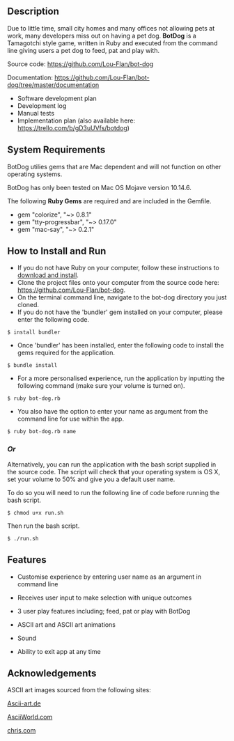 ## **Description**

Due to little time, small city homes and many offices not allowing pets at work, many developers miss out on having a pet dog. **BotDog**  is a Tamagotchi style game, written in Ruby and executed from the command line giving users a pet dog to feed, pat and play with.



Source code: https://github.com/Lou-Flan/bot-dog

Documentation: https://github.com/Lou-Flan/bot-dog/tree/master/documentation

- Software development plan
- Development log
- Manual tests
- Implementation plan (also available here: https://trello.com/b/gD3uUVfs/botdog)



##  **System Requirements**

BotDog utilies gems that are Mac dependent and will not function on other operating systems.

BotDog has only been tested on Mac OS Mojave version 10.14.6.



The following **Ruby Gems** are required and are included in the Gemfile.

- gem "colorize", "~> 0.8.1"
- gem "tty-progressbar", "~> 0.17.0"
- gem "mac-say", "~> 0.2.1"



## **How to Install and Run**

- If you do not have Ruby on your computer, follow these instructions to [download and install](https://www.ruby-lang.org/en/documentation/installation/).
- Clone the project files onto your computer from the source code here: https://github.com/Lou-Flan/bot-dog.
- On the terminal command line, navigate to the bot-dog directory you just cloned.
- If you do not have the 'bundler' gem installed on your computer, please enter the following code.

```
$ install bundler
```

- Once 'bundler' has been installed, enter the following code to install the gems required for the application.

```
$ bundle install 
```



- For a more personalised experience, run the application by inputting the following command (make sure your volume is turned on). 


```
$ ruby bot-dog.rb
```

- You also have the option to enter your name as argument from the command line for use within the app.

```$ 
$ ruby bot-dog.rb name
```

### **_Or_**

Alternatively, you can run the application with the bash script supplied in the source code. The script will check that your operating system is OS X, set your volume to 50% and give you a default user name.

To do so you will need to run the following line of code before running the bash script.

```
$ chmod u+x run.sh
```

Then run the bash script.

```
$ ./run.sh
```



## **Features**

- Customise experience by entering user name as an argument in command line

- Receives user input to make selection with unique outcomes

- 3 user play features including; feed, pat or play with BotDog

- ASCII art and ASCII art animations

- Sound

- Ability to exit app at any time

  

## **Acknowledgements**

ASCII art images sourced from the following sites: 

[Ascii-art.de](http://www.ascii-art.de/ascii/def/dogs.txt)

[AsciiWorld.com](http://www.asciiworld.com/-Dogs-.html)

[chris.com](http://www.chris.com/ascii/index.php?art=animals/dogs)

